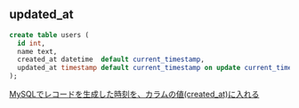 ## updated_at

```sql
create table users (
  id int,
  name text,
  created_at datetime  default current_timestamp,
  updated_at timestamp default current_timestamp on update current_timestamp
);
```

[MySQLでレコードを生成した時刻を、カラムの値(created_at)に入れる](https://qiita.com/kapibara-3/items/0a1679d0cbc1b250debc)
